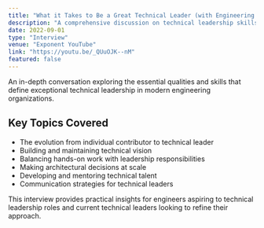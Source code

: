 ```yaml
---
title: "What it Takes to Be a Great Technical Leader (with Engineering Director)"
description: "A comprehensive discussion on technical leadership skills and what separates great technical leaders from good ones, featuring insights from an engineering director."
date: 2022-09-01
type: "Interview"
venue: "Exponent YouTube"
link: "https://youtu.be/_QUuOJK--nM"
featured: false
---
```


An in-depth conversation exploring the essential qualities and skills that define exceptional technical leadership in modern engineering organizations.

## Key Topics Covered

- The evolution from individual contributor to technical leader
- Building and maintaining technical vision
- Balancing hands-on work with leadership responsibilities
- Making architectural decisions at scale
- Developing and mentoring technical talent
- Communication strategies for technical leaders

This interview provides practical insights for engineers aspiring to technical leadership roles and current technical leaders looking to refine their approach.